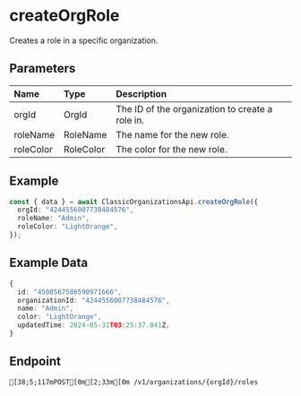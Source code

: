 
# createOrgRole
Creates a role in a specific organization.


## Parameters
| Name      | Type      | Description                                     |
| :-------- | :-------- | :---------------------------------------------- |
| orgId     | OrgId     | The ID of the organization to create a role in. |
| roleName  | RoleName  | The name for the new role.                      |
| roleColor | RoleColor | The color for the new role.                     |



## Example
```ts copy showLineNumbers
const { data } = await ClassicOrganizationsApi.createOrgRole({
  orgId: "4244556007738484576",
  roleName: "Admin",
  roleColor: "LightOrange",
}); 
```


## Example Data
```ts copy showLineNumbers
{
  id: "4508567586590971666",
  organizationId: "4244556007738484576",
  name: "Admin",
  color: "LightOrange",
  updatedTime: 2024-05-31T03:25:37.841Z,
} 
```


## Endpoint
```ansi
[38;5;117mPOST[0m[2;33m[0m /v1/organizations/{orgId}/roles
```
  